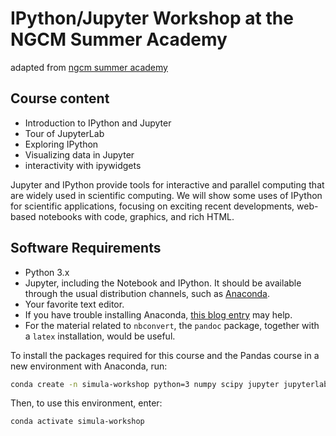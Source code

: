 # IPython/Jupyter Workshop at the NGCM Summer Academy

adapted from [ngcm summer academy](http://ngcm.soton.ac.uk/summer-academy/programme.html)



## Course content

- Introduction to IPython and Jupyter
- Tour of JupyterLab
- Exploring IPython
- Visualizing data in Jupyter
- interactivity with ipywidgets

Jupyter and IPython provide tools for interactive and parallel computing that are
widely used in scientific computing. We will show some uses of IPython
for scientific applications, focusing on exciting recent developments,
web-based notebooks with code, graphics, and rich HTML.


## Software Requirements

-   Python 3.x
-   Jupyter, including the Notebook and IPython. It should
    be available through the usual distribution channels, such as
    [Anaconda](http://continuum.io/downloads).
-   Your favorite text editor.
-   If you have trouble installing Anaconda, [this blog
    entry](http://www.southampton.ac.uk/~fangohr/blog/installation-of-python-spyder-numpy-sympy-scipy-pytest-matplotlib-via-anaconda.html)
    may help.
-   For the material related to `nbconvert`, the `pandoc` package, together with a  `latex` installation, would be useful.

To install the packages required for this course and the Pandas course
in a new environment with Anaconda, run:

```bash
conda create -n simula-workshop python=3 numpy scipy jupyter jupyterlab ipywidgets pandas matplotlib requests nbdime altair
```

Then, to use this environment, enter:

```bash
conda activate simula-workshop
```
